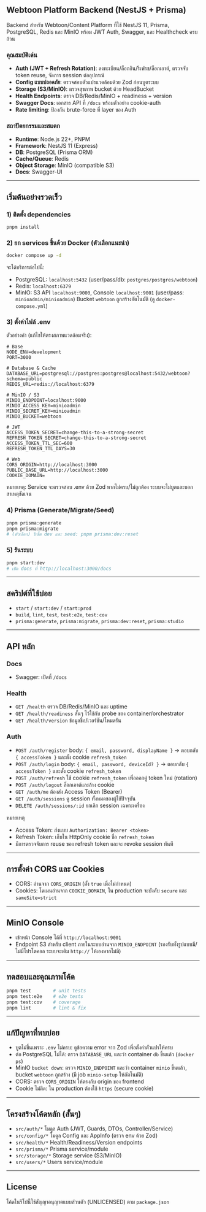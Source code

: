 ## Webtoon Platform Backend (NestJS + Prisma)

Backend สำหรับ Webtoon/Content Platform ที่ใช้ NestJS 11, Prisma, PostgreSQL, Redis และ MinIO พร้อม JWT Auth, Swagger, และ Healthcheck ครบถ้วน

### คุณสมบัติเด่น

- **Auth (JWT + Refresh Rotation)**: ลงทะเบียน/ล็อกอิน/รีเฟรช/ล็อกเอาต์, ตรวจจับ token reuse, จัดการ session ต่ออุปกรณ์
- **Config แบบปลอดภัย**: ตรวจสอบตัวแปรแวดล้อมด้วย Zod ก่อนบูตระบบ
- **Storage (S3/MinIO)**: ตรวจสุขภาพ bucket ด้วย HeadBucket
- **Health Endpoints**: ตรวจ DB/Redis/MinIO + readiness + version
- **Swagger Docs**: เอกสาร API ที่ `/docs` พร้อมตัวอย่าง cookie-auth
- **Rate limiting**: ป้องกัน brute-force ที่ layer ของ Auth

### สถาปัตยกรรมและสแตก

- **Runtime**: Node.js 22+, PNPM
- **Framework**: NestJS 11 (Express)
- **DB**: PostgreSQL (Prisma ORM)
- **Cache/Queue**: Redis
- **Object Storage**: MinIO (compatible S3)
- **Docs**: Swagger-UI

---

## เริ่มต้นอย่างรวดเร็ว

### 1) ติดตั้ง dependencies

```bash
pnpm install
```

### 2) ยก services ขึ้นด้วย Docker (ตัวเลือกแนะนำ)

```bash
docker compose up -d
```

จะได้บริการต่อไปนี้:

- PostgreSQL: `localhost:5432` (user/pass/db: `postgres/postgres/webtoon`)
- Redis: `localhost:6379`
- MinIO: S3 API `localhost:9000`, Console `localhost:9001` (user/pass: `minioadmin/minioadmin`)
  Bucket `webtoon` ถูกสร้างอัตโนมัติ (ดู `docker-compose.yml`)

### 3) ตั้งค่าไฟล์ .env

ตัวอย่างค่า (แก้ไขให้ตรงสภาพแวดล้อมจริง):

```env
# Base
NODE_ENV=development
PORT=3000

# Database & Cache
DATABASE_URL=postgresql://postgres:postgres@localhost:5432/webtoon?schema=public
REDIS_URL=redis://localhost:6379

# MinIO / S3
MINIO_ENDPOINT=localhost:9000
MINIO_ACCESS_KEY=minioadmin
MINIO_SECRET_KEY=minioadmin
MINIO_BUCKET=webtoon

# JWT
ACCESS_TOKEN_SECRET=change-this-to-a-strong-secret
REFRESH_TOKEN_SECRET=change-this-to-a-strong-secret
ACCESS_TOKEN_TTL_SEC=600
REFRESH_TOKEN_TTL_DAYS=30

# Web
CORS_ORIGIN=http://localhost:3000
PUBLIC_BASE_URL=http://localhost:3000
COOKIE_DOMAIN=
```

หมายเหตุ: Service จะตรวจสอบ .env ด้วย Zod หากไม่ครบ/ไม่ถูกต้อง ระบบจะไม่บูตและบอกสาเหตุชัดเจน

### 4) Prisma (Generate/Migrate/Seed)

```bash
pnpm prisma:generate
pnpm prisma:migrate
# (ตัวเลือก) รีเซ็ต dev และ seed: pnpm prisma:dev:reset
```

### 5) รันระบบ

```bash
pnpm start:dev
# เปิด docs ที่ http://localhost:3000/docs
```

---

## สคริปต์ที่ใช้บ่อย

- `start` / `start:dev` / `start:prod`
- `build`, `lint`, `test`, `test:e2e`, `test:cov`
- `prisma:generate`, `prisma:migrate`, `prisma:dev:reset`, `prisma:studio`

---

## API หลัก

### Docs

- Swagger: เปิดที่ `/docs`

### Health

- `GET /health` ตรวจ DB/Redis/MinIO และ uptime
- `GET /health/readiness` สั้นๆ ไว้ใช้กับ probe ของ container/orchestrator
- `GET /health/version` ข้อมูลชื่อ/เวอร์ชัน/โหมดรัน

### Auth

- `POST /auth/register` body: `{ email, password, displayName }` → ตอบกลับ `{ accessToken }` และตั้ง cookie `refresh_token`
- `POST /auth/login` body: `{ email, password, deviceId? }` → ตอบกลับ `{ accessToken }` และตั้ง cookie `refresh_token`
- `POST /auth/refresh` ใช้ cookie `refresh_token` เพื่อออกคู่ token ใหม่ (rotation)
- `POST /auth/logout` ล็อกเอาต์และล้าง cookie
- `GET /auth/me` ต้องส่ง Access Token (Bearer)
- `GET /auth/sessions` ดู session ทั้งหมดของผู้ใช้ปัจจุบัน
- `DELETE /auth/sessions/:id` ยกเลิก session เฉพาะเครื่อง

หมายเหตุ

- Access Token: ส่งแบบ `Authorization: Bearer <token>`
- Refresh Token: เก็บใน HttpOnly cookie ชื่อ `refresh_token`
- มีการตรวจจับการ reuse ของ refresh token และจะ revoke session ทันที

---

## การตั้งค่า CORS และ Cookies

- CORS: อ่านจาก `CORS_ORIGIN` (ตั้ง `true` เมื่อไม่กำหนด)
- Cookies: โดเมนอ่านจาก `COOKIE_DOMAIN`, ใน production จะบังคับ `secure` และ `sameSite=strict`

---

## MinIO Console

- เข้าหน้า Console ได้ที่ `http://localhost:9001`
- Endpoint S3 สำหรับ client ภายในระบบอ่านจาก `MINIO_ENDPOINT` (รองรับทั้งรูปแบบมี/ไม่มีโปรโตคอล ระบบจะเติม `http://` ให้เองหากไม่มี)

---

## ทดสอบและคุณภาพโค้ด

```bash
pnpm test        # unit tests
pnpm test:e2e    # e2e tests
pnpm test:cov    # coverage
pnpm lint        # lint & fix
```

---

## แก้ปัญหาที่พบบ่อย

- บูตไม่ขึ้นเพราะ `.env` ไม่ครบ: ดูข้อความ error จาก Zod เพื่อตั้งค่าตัวแปรให้ครบ
- ต่อ PostgreSQL ไม่ได้: ตรวจ `DATABASE_URL` และว่า container `db` ขึ้นแล้ว (`docker ps`)
- MinIO `bucket down`: ตรวจ `MINIO_ENDPOINT` และว่า container `minio` ขึ้นแล้ว, bucket `webtoon` ถูกสร้าง (มี job `minio-setup` ให้อัตโนมัติ)
- CORS: ตรวจ `CORS_ORIGIN` ให้ตรงกับ origin ของ frontend
- Cookie ไม่ติด: ใน production ต้องใช้ `https` (secure cookie)

---

## โครงสร้างโค้ดหลัก (สั้นๆ)

- `src/auth/*` โมดูล Auth (JWT, Guards, DTOs, Controller/Service)
- `src/config/*` โมดูล Config และ AppInfo (ตรวจ env ด้วย Zod)
- `src/health/*` Health/Readiness/Version endpoints
- `src/prisma/*` Prisma service/module
- `src/storage/*` Storage service (S3/MinIO)
- `src/users/*` Users service/module

---

## License

โค้ดในรีโปนี้ใช้สัญญาอนุญาตแบบส่วนตัว (UNLICENSED) ตาม `package.json`
